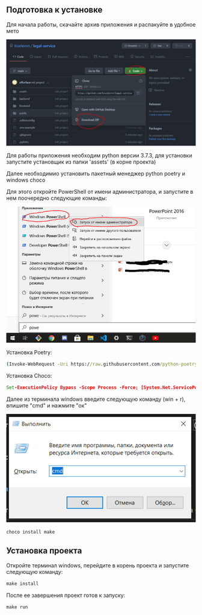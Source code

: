 ## Подготовка к установке ##

Для начала работы, скачайте архив приложения и распакуйте в удобное мето

![скачать проект](https://github.com/kiselevvn/legal-service/blob/main/assets/img/download.PNG?raw=true)

Для работы приложения необходим python версии 3.7.3, для установки запустите установщик из папки 'assets' (в корне проекта)

Далее необходимио установить пакетный менеджер python poetry и windows choco

Для этого откройте PowerShell от имени администратора, и запустите в нем поочередно следующие команды:

![power shell](https://github.com/kiselevvn/legal-service/blob/main/assets/img/power-shell.PNG?raw=true)

Установка Poetry:

```cmd
(Invoke-WebRequest -Uri https://raw.githubusercontent.com/python-poetry/poetry/master/get-poetry.py -UseBasicParsing).Content | python -
```

Установка Choco:

```cmd
Set-ExecutionPolicy Bypass -Scope Process -Force; [System.Net.ServicePointManager]::SecurityProtocol = [System.Net.ServicePointManager]::SecurityProtocol -bor 3072; iex ((New-Object System.Net.WebClient).DownloadString('https://chocolatey.org/install.ps1'))
```

Далее из терминала windows введите следующую команду (win + r), впишите "cmd" и нажмите "ок"

![power shell](https://github.com/kiselevvn/legal-service/blob/main/assets/img/cmd.PNG?raw=true)

```cmd
choco install make
```

## Установка проекта ##

Откройте терминал windows, перейдите в корень проекта и запустите следующую команду:


```cmd
make install
```

После ее завершения проект готов к запуску:

```cmd
make run
```
